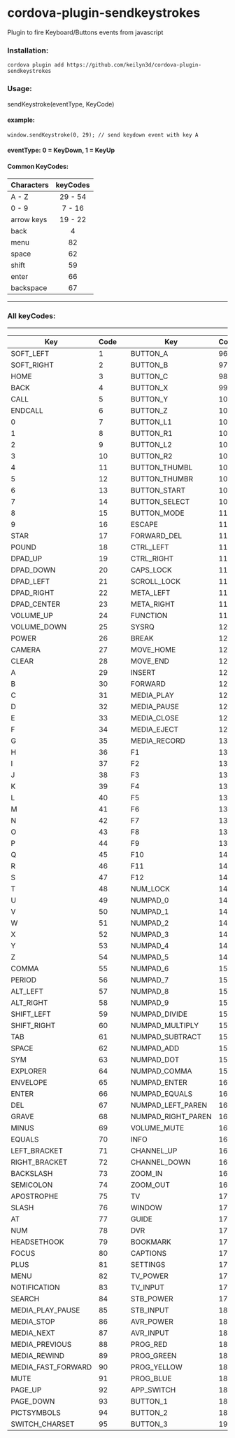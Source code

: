 # cordova-plugin-sendkeystrokes
Plugin to fire Keyboard/Buttons events from javascript 


### Installation:
```cordova plugin add https://github.com/keilyn3d/cordova-plugin-sendkeystrokes```

### Usage:
sendKeystroke(eventType, KeyCode)

#### example:
```window.sendKeystroke(0, 29); // send keydown event with key A```

#### eventType: 0 = KeyDown, 1 = KeyUp

#### Common KeyCodes:

| Characters    | keyCodes      |
| ------------- |:-------------:|
| A - Z         | 29 - 54       |
| 0 - 9      | 7 - 16      |
| arrow keys | 19 - 22|
| back | 4      |
| menu | 82 |
| space | 62 |
| shift | 59 |
| enter | 66 |
| backspace | 67 |


___
### All keyCodes:
___
  | Key    | Code      || Key    | Code      || Key    | Code      |
  | ------------- |-------------|--| ------------- |-------------|--| ------------- |-------------|
| SOFT_LEFT |  1 | | BUTTON_A |  96 | | BUTTON_4 |  191 | 
| SOFT_RIGHT |  2 | | BUTTON_B |  97 | | BUTTON_5 |  192 |
| HOME |  3 |  | BUTTON_C |  98 | | BUTTON_6 |  193 |
| BACK |  4 | | BUTTON_X |  99 |  | BUTTON_7 |  194 |
| CALL |  5 | | BUTTON_Y |  100 | | BUTTON_8 |  195 | 
| ENDCALL |  6 | | BUTTON_Z |  101 | | BUTTON_9 |  196 |
| 0 |  7 |  | BUTTON_L1 |  102 | | BUTTON_10 |  197 |
| 1 |  8 | | BUTTON_R1 |  103 |  | BUTTON_11 |  198 |
| 2 |  9 | | BUTTON_L2 |  104 | | BUTTON_12 |  199 | 
| 3 |  10 | | BUTTON_R2 |  105 | | BUTTON_13 |  200 |
| 4 |  11 |  | BUTTON_THUMBL |  106 | | BUTTON_14 |  201 |
| 5 |  12 | | BUTTON_THUMBR |  107 |  | BUTTON_15 |  202 |
| 6 |  13 | | BUTTON_START |  108 | | BUTTON_16 |  203 | 
| 7 |  14 | | BUTTON_SELECT |  109 | | LANGUAGE_SWITCH |  204 |
| 8 |  15 |  | BUTTON_MODE |  110 | | MANNER_MODE |  205 |
| 9 |  16 | | ESCAPE |  111 |  | 3D_MODE |  206 |
| STAR |  17 | | FORWARD_DEL |  112 | | CONTACTS |  207 |
| POUND |  18 | | CTRL_LEFT |  113 | | CALENDAR |  208 |
| DPAD_UP |  19 |  | CTRL_RIGHT |  114 | | MUSIC |  209 |
| DPAD_DOWN |  20 | | CAPS_LOCK |  115 |  | CALCULATOR |  210 |
| DPAD_LEFT |  21 | | SCROLL_LOCK |  116 | | ZENKAKU_HANKAKU |  211 | 
| DPAD_RIGHT |  22 | | META_LEFT |  117 | | EISU |  212 |
| DPAD_CENTER |  23 |  | META_RIGHT |  118 | | MUHENKAN |  213 |
| VOLUME_UP |  24 | | FUNCTION |  119 |  | HENKAN |  214 |
| VOLUME_DOWN |  25 | | SYSRQ |  120 | | KATAKANA_HIRAGANA |  215 | 
| POWER |  26 | | BREAK |  121 | | YEN |  216 |
| CAMERA |  27 |  | MOVE_HOME |  122 | | RO |  217 |
| CLEAR |  28 | | MOVE_END |  123 |  | KANA |  218 |
| A |  29 | | INSERT |  124 | | ASSIST |  219 | 
| B |  30 | | FORWARD |  125 | | BRIGHTNESS_DOWN |  220 |
| C |  31 |  | MEDIA_PLAY |  126 | | BRIGHTNESS_UP |  221 |
| D |  32 | | MEDIA_PAUSE |  127 |  | MEDIA_AUDIO_TRACK |  222 |
| E |  33 | | MEDIA_CLOSE |  128 | | SLEEP |  223 | 
| F |  34 | | MEDIA_EJECT |  129 | | WAKEUP |  224 |
| G |  35 |  | MEDIA_RECORD |  130 | | PAIRING |  225 |
| H |  36 | | F1 |  131 |  | MEDIA_TOP_MENU |  226 |
| I |  37 | | F2 |  132 | | 11 |  227 | 
| J |  38 | | F3 |  133 | | 12 |  228 |
| K |  39 |  | F4 |  134 | | LAST_CHANNEL |  229 |
| L |  40 | | F5 |  135 |  | TV_DATA_SERVICE |  230 |
| M |  41 | | F6 |  136 | | VOICE_ASSIST |  231 | 
| N |  42 | | F7 |  137 | | TV_RADIO_SERVICE |  232 |
| O |  43 |  | F8 |  138 | | TV_TELETEXT |  233 |
| P |  44 | | F9 |  139 |  | TV_NUMBER_ENTRY |  234 |
| Q |  45 | | F10 |  140 | | TV_TERREST_ANALOG |  235 | 
| R |  46 | | F11 |  141 | | TV_TERREST_DIGITAL |  236 |
| S |  47 |  | F12 |  142 | | TV_SATELLITE |  237 |
| T |  48 | | NUM_LOCK |  143 |  | TV_SATELLITE_BS |  238 |
| U |  49 | | NUMPAD_0 |  144 | | TV_SATELLITE_CS |  239 | 
| V |  50 | | NUMPAD_1 |  145 | | TV_SATELLITE_SERV |  240 |
| W |  51 |  | NUMPAD_2 |  146 | | TV_NETWORK |  241 |
| X |  52 | | NUMPAD_3 |  147 |  | TV_ANTENNA_CABLE |  242 |
| Y |  53 | | NUMPAD_4 |  148 | | TV_INPUT_HDMI_1 |  243 | 
| Z |  54 | | NUMPAD_5 |  149 | | TV_INPUT_HDMI_2 |  244 |
| COMMA |  55 |  | NUMPAD_6 |  150 | | TV_INPUT_HDMI_3 |  245 |
| PERIOD |  56 | | NUMPAD_7 |  151 |  | TV_INPUT_HDMI_4 |  246 |
| ALT_LEFT |  57 | | NUMPAD_8 |  152 | | TV_IN_COMPOSITE_1 |  247 | 
| ALT_RIGHT |  58 | | NUMPAD_9 |  153 | | TV_IN_COMPOSITE_2 |  248 |
| SHIFT_LEFT |  59 |  | NUMPAD_DIVIDE |  154 | | TV_IN_COMPONENT_1 |  249 |
| SHIFT_RIGHT |  60 | | NUMPAD_MULTIPLY |  155 |  | TV_IN_COMPONENT_2 |  250 |
| TAB |  61 | | NUMPAD_SUBTRACT |  156 | | TV_INPUT_VGA_1 |  251 | 
| SPACE |  62 | | NUMPAD_ADD |  157 | | TV_AUDIO_DESC |  252 |
| SYM |  63 |  | NUMPAD_DOT |  158 | | TV_AUDIO_DESCMIXUP |  253 |
| EXPLORER |  64 | | NUMPAD_COMMA |  159 |  | TV_AUDIODESCMIXDOWN |  254 |
| ENVELOPE |  65 | | NUMPAD_ENTER |  160 | | TV_ZOOM_MODE |  255 | 
| ENTER |  66 | | NUMPAD_EQUALS |  161 | | TV_CONTENTS_MENU |  256 |
| DEL |  67 |  | NUMPAD_LEFT_PAREN |  162 | | TV_MEDIA_CTX_MENU |  257 |
| GRAVE |  68 | | NUMPAD_RIGHT_PAREN |  163 |  | TV_TIMER_PROG |  258 |
| MINUS |  69 | | VOLUME_MUTE |  164 | | HELP |  259 | 
| EQUALS |  70 | | INFO |  165 | | NAVIGATE_PREVIOUS |  260 |
| LEFT_BRACKET |  71 |  | CHANNEL_UP |  166 | | NAVIGATE_NEXT |  261 |
| RIGHT_BRACKET |  72 | | CHANNEL_DOWN |  167 |  | NAVIGATE_IN |  262 |
| BACKSLASH |  73 | | ZOOM_IN |  168 | | NAVIGATE_OUT |  263 | 
| SEMICOLON |  74 | | ZOOM_OUT |  169 | | STEM_PRIMARY |  264 |
| APOSTROPHE |  75 |  | TV |  170 | | STEM_1 |  265 |
| SLASH |  76 | | WINDOW |  171 |  | STEM_2 |  266 |
| AT |  77 | | GUIDE |  172 | | STEM_3 |  267 | 
| NUM |  78 | | DVR |  173 | | DPAD_UP_LEFT |  268 |
| HEADSETHOOK |  79 |  | BOOKMARK |  174 | | DPAD_DOWN_LEFT |  269 |
| FOCUS |  80 | | CAPTIONS |  175 |  | DPAD_UP_RIGHT |  270 |
| PLUS |  81 | | SETTINGS |  176 | | DPAD_DOWN_RIGHT |  271 | 
| MENU |  82 | | TV_POWER |  177 | | MEDIA_SKIP_FORWARD |  272 |
| NOTIFICATION |  83 |  | TV_INPUT |  178 | | MEDIA_SKIP_BACK |  273 |
| SEARCH |  84 | | STB_POWER |  179 |  | MEDIA_STEP_FORWARD |  274 |
| MEDIA_PLAY_PAUSE |  85 | | STB_INPUT |  180 | | MEDIA_STEP_BACK |  275 | 
| MEDIA_STOP |  86 | | AVR_POWER |  181 | | SOFT_SLEEP |  276 |
| MEDIA_NEXT |  87 |  | AVR_INPUT |  182 | | CUT |  277 |
| MEDIA_PREVIOUS |  88 | | PROG_RED |  183 |  | COPY |  278 |
| MEDIA_REWIND |  89 | | PROG_GREEN |  184 | | PASTE |  279 | 
| MEDIA_FAST_FORWARD |  90 | | PROG_YELLOW |  185 | | SYSTEM_NAV_UP |  280 |
| MUTE |  91 |  | PROG_BLUE |  186 | | SYSTEM_NAV_DOWN |  281 |
| PAGE_UP |  92 | | APP_SWITCH |  187 |  | SYSTEM_NAV_LEFT |  282 |
| PAGE_DOWN |  93 | | BUTTON_1 |  188 | | SYSTEM_NAV_RIGHT |  283 | 
| PICTSYMBOLS |  94 | | BUTTON_2 |  189 | | ALL_APPS |  284 |
| SWITCH_CHARSET |  95 | | BUTTON_3 |  190 | | REFRESH |  285 |
